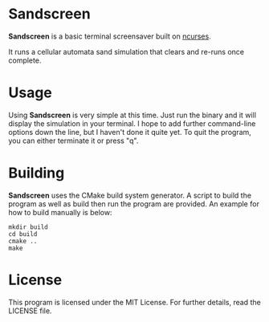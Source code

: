 # Sandscreen

**Sandscreen** is a basic terminal screensaver built on [ncurses](https://invisible-mirror.net/archives/ncurses/).

It runs a cellular automata sand simulation that clears and re-runs once complete.

# Usage

Using **Sandscreen** is very simple at this time. Just run the binary and it will display the simulation in your terminal. I hope to add further command-line options down the line, but I haven't done it quite yet. To quit the program, you can either terminate it or press "q".

# Building

**Sandscreen** uses the CMake build system generator. A script to build the program as well as build then run the program are provided. An example for how to build manually is below:

```
mkdir build
cd build
cmake ..
make
```

# License

This program is licensed under the MIT License. For further details, read the LICENSE file.

